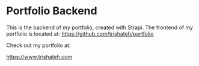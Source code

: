 # Portfolio Backend

This is the backend of my portfolio, created with Strapi.
The frontend of my portfolio is located at: https://github.com/trishateh/portfolio

Check out my portfolio at:

https://www.trishateh.com

